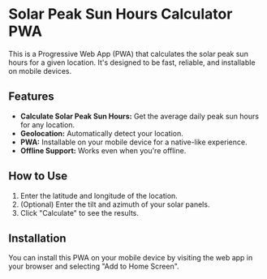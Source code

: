 # Solar Peak Sun Hours Calculator PWA

This is a Progressive Web App (PWA) that calculates the solar peak sun hours for a given location. It's designed to be fast, reliable, and installable on mobile devices.

## Features

* **Calculate Solar Peak Sun Hours:** Get the average daily peak sun hours for any location.
* **Geolocation:** Automatically detect your location.
* **PWA:** Installable on your mobile device for a native-like experience.
* **Offline Support:** Works even when you're offline.

## How to Use

1. Enter the latitude and longitude of the location.
2. (Optional) Enter the tilt and azimuth of your solar panels.
3. Click "Calculate" to see the results.

## Installation

You can install this PWA on your mobile device by visiting the web app in your browser and selecting "Add to Home Screen".